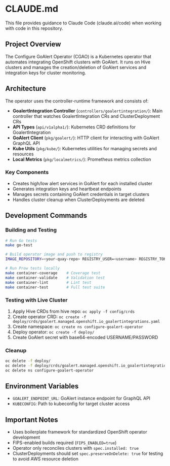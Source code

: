 # CLAUDE.md

This file provides guidance to Claude Code (claude.ai/code) when working with code in this repository.

## Project Overview

The Configure GoAlert Operator (CGAO) is a Kubernetes operator that automates integrating OpenShift clusters with GoAlert. It runs on Hive clusters and manages the creation/deletion of GoAlert services and integration keys for cluster monitoring.

## Architecture

The operator uses the controller-runtime framework and consists of:

- **GoalertIntegration Controller** (`controllers/goalertintegration/`): Main controller that watches GoalertIntegration CRs and ClusterDeployment CRs
- **API Types** (`api/v1alpha1/`): Kubernetes CRD definitions for GoalertIntegration
- **GoAlert Client** (`pkg/goalert/`): HTTP client for interacting with GoAlert GraphQL API
- **Kube Utils** (`pkg/kube/`): Kubernetes utilities for managing secrets and resources
- **Local Metrics** (`pkg/localmetrics/`): Prometheus metrics collection

### Key Components

- Creates high/low alert services in GoAlert for each installed cluster
- Generates integration keys and heartbeat endpoints
- Manages secrets containing GoAlert credentials in target clusters
- Handles cluster cleanup when ClusterDeployments are deleted

## Development Commands

### Building and Testing
```bash
# Run Go tests
make go-test

# Build operator image and push to registry
IMAGE_REPOSITORY=<your-quay-repo> REGISTRY_USER=<username> REGISTRY_TOKEN=<token> make docker-push

# Run Prow tests locally
make container-coverage    # Coverage test
make container-validate    # Validation test
make container-lint        # Lint test
make container-test        # Full test suite
```

### Testing with Live Cluster
1. Apply Hive CRDs from hive repo: `oc apply -f config/crds`
2. Create operator CRD: `oc create -f deploy/crds/goalert.managed.openshift.io_goalertintegrations.yaml`
3. Create namespace: `oc create ns configure-goalert-operator`
4. Deploy operator: `oc create -f deploy/`
5. Create GoAlert secret with base64-encoded USERNAME/PASSWORD

### Cleanup
```bash
oc delete -f deploy/
oc delete -f deploy/crds/goalert.managed.openshift.io_goalertintegrations.yaml
oc delete ns configure-goalert-operator
```

## Environment Variables

- `GOALERT_ENDPOINT_URL`: GoAlert instance endpoint for GraphQL API
- `KUBECONFIG`: Path to kubeconfig for target cluster access

## Important Notes

- Uses boilerplate framework for standardized OpenShift operator development
- FIPS-enabled builds required (`FIPS_ENABLED=true`)
- Operator only reconciles clusters with `spec.installed: true`
- ClusterDeployments should set `spec.preserveOnDelete: true` for testing to avoid AWS resource deletion